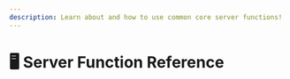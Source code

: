 ```yaml
---
description: Learn about and how to use common core server functions!
---
```


# 🖥 Server Function Reference
